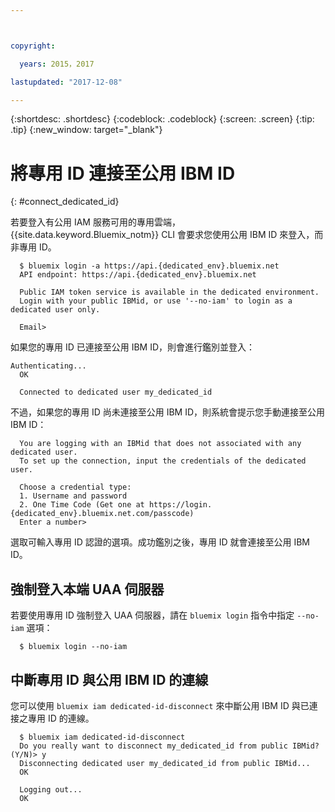 ```yaml
---



copyright:

  years: 2015，2017

lastupdated: "2017-12-08"

---
```


{:shortdesc: .shortdesc}
{:codeblock: .codeblock}
{:screen: .screen}
{:tip: .tip}
{:new_window: target="_blank"}

# 將專用 ID 連接至公用 IBM ID
{: #connect_dedicated_id}

若要登入有公用 IAM 服務可用的專用雲端，{{site.data.keyword.Bluemix_notm}} CLI 會要求您使用公用 IBM ID 來登入，而非專用 ID。


```
  $ bluemix login -a https://api.{dedicated_env}.bluemix.net
  API endpoint: https://api.{dedicated_env}.bluemix.net

  Public IAM token service is available in the dedicated environment.
  Login with your public IBMid, or use '--no-iam' to login as a dedicated user only.

  Email>
```

如果您的專用 ID 已連接至公用 IBM ID，則會進行鑑別並登入：

```
Authenticating...
  OK
      
  Connected to dedicated user my_dedicated_id
```

不過，如果您的專用 ID 尚未連接至公用 IBM ID，則系統會提示您手動連接至公用 IBM ID：

```
  You are logging with an IBMid that does not associated with any dedicated user.
  To set up the connection, input the credentials of the dedicated user.

  Choose a credential type:
  1. Username and password
  2. One Time Code (Get one at https://login.{dedicated_env}.bluemix.net.com/passcode)
  Enter a number>
```

選取可輸入專用 ID 認證的選項。成功鑑別之後，專用 ID 就會連接至公用 IBM ID。

## 強制登入本端 UAA 伺服器

若要使用專用 ID 強制登入 UAA 伺服器，請在 `bluemix login` 指令中指定 `--no-iam` 選項：

```
  $ bluemix login --no-iam
```

## 中斷專用 ID 與公用 IBM ID 的連線 

您可以使用 `bluemix iam dedicated-id-disconnect` 來中斷公用 IBM ID 與已連接之專用 ID 的連線。

```
  $ bluemix iam dedicated-id-disconnect
  Do you really want to disconnect my_dedicated_id from public IBMid? (Y/N)> y
  Disconnecting dedicated user my_dedicated_id from public IBMid...
  OK

  Logging out...
  OK
```

